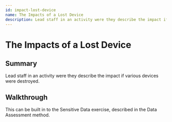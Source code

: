 ```yaml
---
id: impact-lost-device
name: The Impacts of a Lost Device
description: Lead staff in an activity were they describe the impact if various devices were...
---
```

# The Impacts of a Lost Device

## Summary

Lead staff in an activity were they describe the impact if various devices were destroyed.




## Walkthrough

This can be built in to the Sensitive Data exercise, described in the Data Assessment method.

